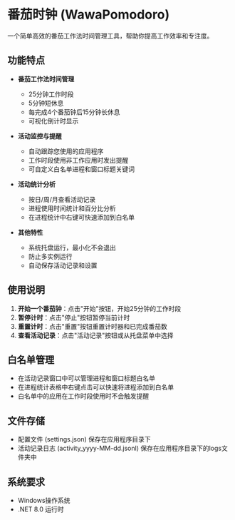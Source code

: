 # 番茄时钟 (WawaPomodoro)

一个简单高效的番茄工作法时间管理工具，帮助你提高工作效率和专注度。

## 功能特点

- **番茄工作法时间管理**
  - 25分钟工作时段
  - 5分钟短休息
  - 每完成4个番茄钟后15分钟长休息
  - 可视化倒计时显示

- **活动监控与提醒**
  - 自动跟踪您使用的应用程序
  - 工作时段使用非工作应用时发出提醒
  - 可自定义白名单进程和窗口标题关键词

- **活动统计分析**
  - 按日/周/月查看活动记录
  - 进程使用时间统计和百分比分析
  - 在进程统计中右键可快速添加到白名单

- **其他特性**
  - 系统托盘运行，最小化不会退出
  - 防止多实例运行
  - 自动保存活动记录和设置

## 使用说明

1. **开始一个番茄钟**：点击"开始"按钮，开始25分钟的工作时段
2. **暂停计时**：点击"停止"按钮暂停当前计时
3. **重置计时**：点击"重置"按钮重置计时器和已完成番茄数
4. **查看活动记录**：点击"活动记录"按钮或从托盘菜单中选择

## 白名单管理

- 在活动记录窗口中可以管理进程和窗口标题白名单
- 在进程统计表格中右键点击可以快速将进程添加到白名单
- 白名单中的应用在工作时段使用时不会触发提醒

## 文件存储

- 配置文件 (settings.json) 保存在应用程序目录下
- 活动记录日志 (activity_yyyy-MM-dd.jsonl) 保存在应用程序目录下的logs文件夹中

## 系统要求

- Windows操作系统
- .NET 8.0 运行时
